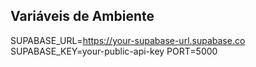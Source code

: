 ## Variáveis de Ambiente

SUPABASE_URL=https://your-supabase-url.supabase.co
SUPABASE_KEY=your-public-api-key
PORT=5000
